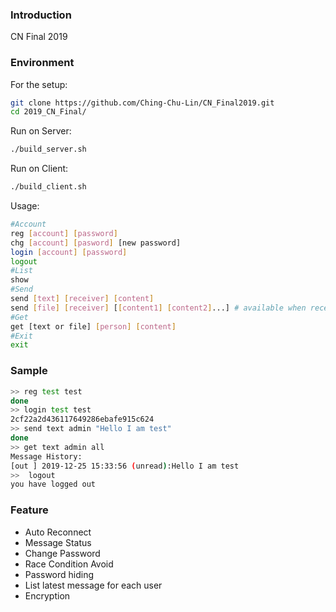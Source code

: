 ### Introduction

CN Final 2019

### Environment

For the setup:

```bash
git clone https://github.com/Ching-Chu-Lin/CN_Final2019.git 
cd 2019_CN_Final/
```

Run on Server:

```bash
./build_server.sh
```

Run on Client:

```bash
./build_client.sh
```

Usage:

```bash
#Account
reg [account] [password]
chg [account] [pasword] [new password]
login [account] [password]
logout
#List
show
#Send
send [text] [receiver] [content]
send [file] [receiver] [[content1] [content2]...] # available when receiver online
#Get
get [text or file] [person] [content]
#Exit
exit
```

### Sample

```bash
>> reg test test
done
>> login test test
2cf22a2d436117649286ebafe915c624
>> send text admin "Hello I am test"               
done
>> get text admin all
Message History:
[out ] 2019-12-25 15:33:56 (unread):Hello I am test
>>  logout
you have logged out
```

### Feature

* Auto Reconnect
* Message Status
* Change Password
* Race Condition Avoid
* Password hiding
* List latest message for each user
* Encryption

